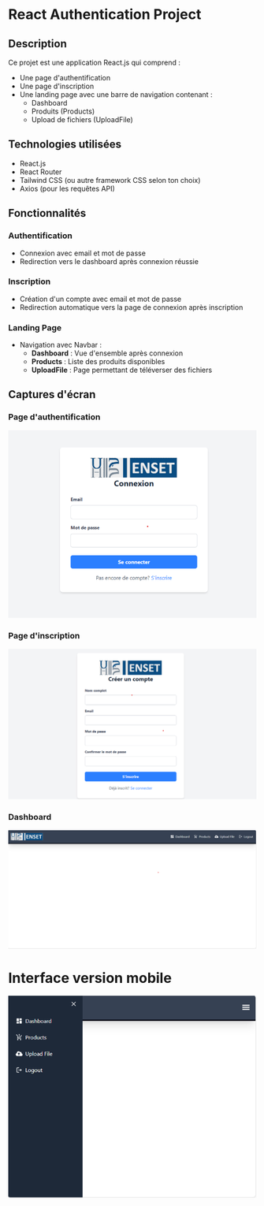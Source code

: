 # React Authentication Project

## Description
Ce projet est une application React.js qui comprend :
- Une page d'authentification
- Une page d'inscription
- Une landing page avec une barre de navigation contenant :
  - Dashboard
  - Produits (Products)
  - Upload de fichiers (UploadFile)

## Technologies utilisées
- React.js
- React Router
- Tailwind CSS (ou autre framework CSS selon ton choix)
- Axios (pour les requêtes API)


## Fonctionnalités
### Authentification
- Connexion avec email et mot de passe
- Redirection vers le dashboard après connexion réussie

### Inscription
- Création d'un compte avec email et mot de passe
- Redirection automatique vers la page de connexion après inscription

### Landing Page
- Navigation avec Navbar :
  - **Dashboard** : Vue d'ensemble après connexion
  - **Products** : Liste des produits disponibles
  - **UploadFile** : Page permettant de téléverser des fichiers

## Captures d'écran
### Page d'authentification
![Login Screen](src/assets/login.png)

### Page d'inscription
![Register Screen](src/assets/registration.png)


### Dashboard
![Dashboard](src/assets/dashboard.png)
# Interface version mobile
![Dashboard](src/assets/dashboard_vp.png)


```



